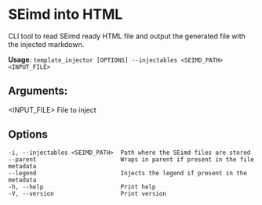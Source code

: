 # SEimd into HTML

CLI tool to read SEimd ready HTML file and output the generated file with the injected markdown.

**Usage**: `template_injector [OPTIONS] --injectables <SEIMD_PATH> <INPUT_FILE>`

## Arguments:
<INPUT_FILE>  File to inject

## Options
```
-i, --injectables <SEIMD_PATH>  Path where the SEimd files are stored
--parent                        Wraps in parent if present in the file metadata
--legend                        Injects the legend if present in the metadata
-h, --help                      Print help
-V, --version                   Print version
```